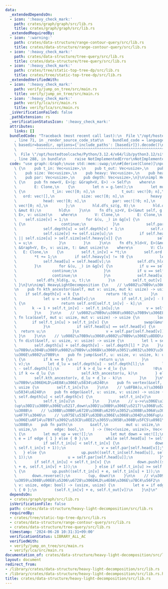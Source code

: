 ```yaml
---
data:
  _extendedDependsOn:
  - icon: ':heavy_check_mark:'
    path: crates/graph/graph/src/lib.rs
    title: crates/graph/graph/src/lib.rs
  _extendedRequiredBy:
  - icon: ':warning:'
    path: crates/data-structure/range-contour-query/src/lib.rs
    title: crates/data-structure/range-contour-query/src/lib.rs
  - icon: ':heavy_check_mark:'
    path: crates/data-structure/tree-query/src/lib.rs
    title: crates/data-structure/tree-query/src/lib.rs
  - icon: ':heavy_check_mark:'
    path: crates/tree/static-top-tree-dp/src/lib.rs
    title: crates/tree/static-top-tree-dp/src/lib.rs
  _extendedVerifiedWith:
  - icon: ':heavy_check_mark:'
    path: verify/jump_on_tree/src/main.rs
    title: verify/jump_on_tree/src/main.rs
  - icon: ':heavy_check_mark:'
    path: verify/lca/src/main.rs
    title: verify/lca/src/main.rs
  _isVerificationFailed: false
  _pathExtension: rs
  _verificationStatusIcon: ':heavy_check_mark:'
  attributes:
    links: []
  bundledCode: "Traceback (most recent call last):\n  File \"/opt/hostedtoolcache/Python/3.12.4/x64/lib/python3.12/site-packages/onlinejudge_verify/documentation/build.py\"\
    , line 71, in _render_source_code_stat\n    bundled_code = language.bundle(stat.path,\
    \ basedir=basedir, options={'include_paths': [basedir]}).decode()\n          \
    \         ^^^^^^^^^^^^^^^^^^^^^^^^^^^^^^^^^^^^^^^^^^^^^^^^^^^^^^^^^^^^^^^^^^^^^^^^^^^^^^^^^\n\
    \  File \"/opt/hostedtoolcache/Python/3.12.4/x64/lib/python3.12/site-packages/onlinejudge_verify/languages/rust.py\"\
    , line 288, in bundle\n    raise NotImplementedError\nNotImplementedError\n"
  code: "use graph::Graph;\nuse std::mem::swap;\n\n#[derive(Clone)]\npub struct HeavyLightDecomposition\
    \ {\n    pub t_in: Vec<usize>,\n    pub t_out: Vec<usize>,\n    pub ord: Vec<usize>,\n\
    \    pub size: Vec<usize>,\n    pub heavy: Vec<usize>,\n    pub head: Vec<usize>,\n\
    \    pub par: Vec<usize>,\n    pub depth: Vec<usize>,\n}\n\nimpl HeavyLightDecomposition\
    \ {\n    pub fn new<V, E>(g: &Graph<V, E>) -> Self\n    where\n        V: Clone,\n\
    \        E: Clone,\n    {\n        let n = g.len();\n        let mut hld = HeavyLightDecomposition\
    \ {\n            t_in: vec![0; n],\n            t_out: vec![0; n],\n         \
    \   ord: vec![],\n            size: vec![0; n],\n            heavy: vec![!0; n],\n\
    \            head: vec![0; n],\n            par: vec![!0; n],\n            depth:\
    \ vec![0; n],\n        };\n        hld.dfs_sz(g, 0);\n        hld.dfs_hld(g, 0,\
    \ &mut 0);\n        hld\n    }\n\n    fn dfs_sz<V, E>(&mut self, g: &Graph<V,\
    \ E>, v: usize)\n    where\n        V: Clone,\n        E: Clone,\n    {\n    \
    \    self.size[v] = 1;\n        for &(u, _) in &g[v] {\n            if u == self.par[v]\
    \ {\n                continue;\n            }\n            self.par[u] = v;\n\
    \            self.depth[u] = self.depth[v] + 1;\n            self.dfs_sz(g, u);\n\
    \            self.size[v] += self.size[u];\n            if self.heavy[v] == !0\
    \ || self.size[u] > self.size[self.heavy[v]] {\n                self.heavy[v]\
    \ = u;\n            }\n        }\n    }\n\n    fn dfs_hld<V, E>(&mut self, g:\
    \ &Graph<V, E>, v: usize, t: &mut usize)\n    where\n        V: Clone,\n     \
    \   E: Clone,\n    {\n        self.t_in[v] = *t;\n        self.ord.push(v);\n\
    \        *t += 1;\n        if self.heavy[v] != !0 {\n            let u = self.heavy[v];\n\
    \            self.head[u] = self.head[v];\n            self.dfs_hld(g, u, t);\n\
    \        }\n        for &(u, _) in &g[v] {\n            if u == self.par[v] {\n\
    \                continue;\n            }\n            if u == self.heavy[v] {\n\
    \                continue;\n            }\n            self.head[u] = u;\n   \
    \         self.dfs_hld(g, u, t);\n        }\n        self.t_out[v] = *t;\n   \
    \ }\n}\n\nimpl HeavyLightDecomposition {\n    // \u9802\u70B9v\u306Ek\u500B\u89AA\
    \n    pub fn kth_ancestor(&self, mut v: usize, mut k: usize) -> usize {\n    \
    \    if self.depth[v] < k {\n            return !0;\n        }\n        loop {\n\
    \            let u = self.head[v];\n            if self.t_in[v] - k >= self.t_in[u]\
    \ {\n                return self.ord[self.t_in[v] - k];\n            }\n     \
    \       k -= 1 + self.t_in[v] - self.t_in[u];\n            v = self.par[u];\n\
    \        }\n    }\n\n    // \u9802\u70B9u\u3068\u9802\u70B9v\u306ELCA\n    pub\
    \ fn lca(&self, mut u: usize, mut v: usize) -> usize {\n        loop {\n     \
    \       if self.t_in[u] > self.t_in[v] {\n                swap(&mut u, &mut v);\n\
    \            }\n            if self.head[u] == self.head[v] {\n              \
    \  return u;\n            }\n            v = self.par[self.head[v]];\n       \
    \ }\n    }\n\n    // \u9802\u70B9u\u3068\u9802\u70B9v\u306E\u8DDD\u96E2\n    pub\
    \ fn dist(&self, u: usize, v: usize) -> usize {\n        let l = self.lca(u, v);\n\
    \        self.depth[u] + self.depth[v] - self.depth[l] * 2\n    }\n\n    // \u9802\
    \u70B9u\u304B\u3089\u9802\u70B9v\u306Bk\u3060\u3051\u9032\u3093\u3060\u3068\u304D\
    \u306E\u9802\u70B9\n    pub fn jump(&self, u: usize, v: usize, k: usize) -> usize\
    \ {\n        if k == 0 {\n            return u;\n        }\n        let l = self.lca(u,\
    \ v);\n        let d_lu = self.depth[u] - self.depth[l];\n        let d_lv = self.depth[v]\
    \ - self.depth[l];\n        if k > d_lu + d_lv {\n            !0\n        } else\
    \ if k <= d_lu {\n            self.kth_ancestor(u, k)\n        } else {\n    \
    \        self.kth_ancestor(v, d_lu + d_lv - k)\n        }\n    }\n\n    // \u9802\
    \u70B9v\u306EHLD\u4E0A\u306E\u5834\u6240\n    pub fn vertex(&self, v: usize) ->\
    \ usize {\n        self.t_in[v]\n    }\n\n    // \u8FBA(u,v)\u306EHLD\u4E0A\u306E\
    \u5834\u6240\n    pub fn edge(&self, u: usize, v: usize) -> usize {\n        if\
    \ self.depth[u] < self.depth[v] {\n            self.t_in[v]\n        } else {\n\
    \            self.t_in[u]\n        }\n    }\n\n    // u->v\u306E\u30D1\u30B9\u3092\
    (up\u30D1\u30B9\u306E\u5217,down\u30D1\u30B9\u306E\u5217)\u306B\u5206\u89E3\u3059\
    \u308B\n    // \u30BB\u30B0\u6728\u306B\u6295\u3052\u308B\u306A\u308A\u3057\u3066\
    \u4F7F\u3046\n    // \u975E\u53EF\u63DB\u306E\u3068\u304D\u306Fup\u306E\u90E8\u5206\
    \u306E\u6F14\u7B97\u3092\u53CD\u8EE2\u3055\u305B\u308B\u5FC5\u8981\u304C\u3042\
    \u308B\n    pub fn path(\n        &self,\n        mut u: usize,\n        mut v:\
    \ usize,\n        edge: bool,\n    ) -> (Vec<(usize, usize)>, Vec<(usize, usize)>)\
    \ {\n        let mut up = vec![];\n        let mut down = vec![];\n        let\
    \ e = if edge { 1 } else { 0 };\n        while self.head[u] != self.head[v] {\n\
    \            if self.t_in[u] < self.t_in[v] {\n                down.push((self.t_in[self.head[v]],\
    \ self.t_in[v] + 1));\n                v = self.par[self.head[v]];\n         \
    \   } else {\n                up.push((self.t_in[self.head[u]], self.t_in[u] +\
    \ 1));\n                u = self.par[self.head[u]];\n            }\n        }\n\
    \        if self.t_in[u] < self.t_in[v] {\n            down.push((self.t_in[u]\
    \ + e, self.t_in[v] + 1));\n        } else if self.t_in[u] >= self.t_in[v] + e\
    \ {\n            up.push((self.t_in[v] + e, self.t_in[u] + 1));\n        }\n \
    \       down.reverse();\n        (up, down)\n    }\n\n    // v\u3092\u6839\u3068\
    \u3059\u308B\u90E8\u5206\u6728\u306EHLD\u4E0A\u306E\u7BC4\u56F2\n    pub fn subtree(&self,\
    \ v: usize, edge: bool) -> (usize, usize) {\n        let e = if edge { 1 } else\
    \ { 0 };\n        (self.t_in[v] + e, self.t_out[v])\n    }\n}\n"
  dependsOn:
  - crates/graph/graph/src/lib.rs
  isVerificationFile: false
  path: crates/data-structure/heavy-light-decomposition/src/lib.rs
  requiredBy:
  - crates/tree/static-top-tree-dp/src/lib.rs
  - crates/data-structure/range-contour-query/src/lib.rs
  - crates/data-structure/tree-query/src/lib.rs
  timestamp: '2024-06-28 10:31:31+09:00'
  verificationStatus: LIBRARY_ALL_AC
  verifiedWith:
  - verify/jump_on_tree/src/main.rs
  - verify/lca/src/main.rs
documentation_of: crates/data-structure/heavy-light-decomposition/src/lib.rs
layout: document
redirect_from:
- /library/crates/data-structure/heavy-light-decomposition/src/lib.rs
- /library/crates/data-structure/heavy-light-decomposition/src/lib.rs.html
title: crates/data-structure/heavy-light-decomposition/src/lib.rs
---
```

